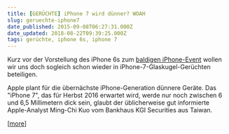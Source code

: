 ```yaml
---
title: [GERÜCHTE] iPhone 7 wird dünner? WOAH
slug: geruechte-iphone7
date_published: 2015-09-08T06:27:31.000Z
date_updated: 2018-08-22T09:39:25.000Z
tags: gerüchte, iphone 6s, iphone 7
---
```


Kurz vor der Vorstellung des iPhone 6s zum [baldigen iPhone-Event](__GHOST_URL__/apples-iphone-event-findet-am-9-september-2015-statt) wollen wir uns doch sogleich schon wieder in iPhone-7-Glaskugel-Gerüchten beteiligen. 

Apple plant für die übernächste iPhone-Generation dünnere Geräte. Das "iPhone 7", das für Herbst 2016 erwartet wird, werde nur noch zwischen 6 und 6,5 Millimetern dick sein, glaubt der üblicherweise gut informierte Apple-Analyst Ming-Chi Kuo vom Bankhaus KGI Securities aus Taiwan.

[[more](http://www.heise.de/mac-and-i/meldung/iPhone-7-soll-duenner-werden-2806833.html)]
